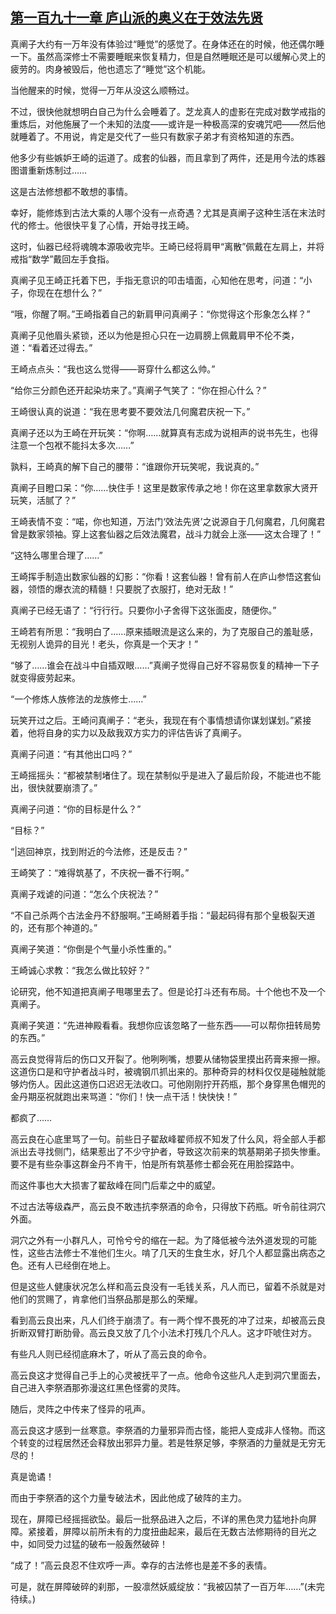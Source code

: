 ## [第一百九十一章 庐山派的奥义在于效法先贤](https://www.xxbiquge.com/11_11207/8931254.html)


  真阐子大约有一万年没有体验过“睡觉”的感觉了。在身体还在的时候，他还偶尔睡一下。虽然高深修士不需要睡眠来恢复精力，但是自然睡眠还是可以缓解心灵上的疲劳的。肉身被毁后，他也遗忘了“睡觉”这个机能。

  当他醒来的时候，觉得一万年从没这么顺畅过。

  不过，很快他就想明白自己为什么会睡着了。芝龙真人的虚影在完成对数学戒指的重炼后，对他施展了一个未知的法度——或许是一种极高深的安魂咒吧——然后他就睡着了。不用说，肯定是交代了一些只有数家子弟才有资格知道的东西。

  他多少有些嫉妒王崎的运道了。成套的仙器，而且拿到了两件，还是用今法的炼器图谱重新炼制过……

  这是古法修想都不敢想的事情。

  幸好，能修炼到古法大乘的人哪个没有一点奇遇？尤其是真阐子这种生活在末法时代的修士。他很快平复了心情，开始寻找王崎。

  这时，仙器已经将魂魄本源吸收完毕。王崎已经将肩甲“离散”佩戴在左肩上，并将戒指“数学”戴回左手食指。

  真阐子见王崎正托着下巴，手指无意识的叩击墙面，心知他在思考，问道：“小子，你现在在想什么？”

  “哦，你醒了啊。”王崎指着自己的新肩甲问真阐子：“你觉得这个形象怎么样？”

  真阐子见他眉头紧锁，还以为他是担心只在一边肩膀上佩戴肩甲不伦不类，道：“看着还过得去。”

  王崎点点头：“我也这么觉得——哥穿什么都这么帅。”

  “给你三分颜色还开起染坊来了。”真阐子气笑了：“你在担心什么？”

  王崎很认真的说道：“我在思考要不要效法几何魔君庆祝一下。”

  真阐子还以为王崎在开玩笑：“你啊……就算真有志成为说相声的说书先生，也得注意一个包袱不能抖太多次……”

  孰料，王崎真的解下自己的腰带：“谁跟你开玩笑呢，我说真的。”

  真阐子目瞪口呆：“你……快住手！这里是数家传承之地！你在这里拿数家大贤开玩笑，活腻了？”

  王崎表情不变：“喏，你也知道，万法门‘效法先贤’之说源自于几何魔君，几何魔君曾是数家领袖。穿上这套仙器之后效法魔君，战斗力就会上涨——这太合理了！”

  “这特么哪里合理了……”

  王崎挥手制造出数家仙器的幻影：“你看！这套仙器！曾有前人在庐山参悟这套仙器，领悟的爆衣流的精髓！只要脱了衣服打，绝对无敌！”

  真阐子已经无语了：“行行行。只要你小子舍得下这张面皮，随便你。”

  王崎若有所思：“我明白了……原来插眼流是这么来的，为了克服自己的羞耻感，无视别人诡异的目光！老头，你真是一个天才！”

  “够了……谁会在战斗中自插双眼……”真阐子觉得自己好不容易恢复的精神一下子就变得疲劳起来。

  “一个修炼人族修法的龙族修士……”

  玩笑开过之后。王崎问真阐子：“老头，我现在有个事情想请你谋划谋划。”紧接着，他将自身的实力以及敌我双方实力的评估告诉了真阐子。

  真阐子问道：“有其他出口吗？”

  王崎摇摇头：“都被禁制堵住了。现在禁制似乎是进入了最后阶段，不能进也不能出，很快就要崩溃了。”

  真阐子问道：“你的目标是什么？”

  “目标？”

  “|逃回神京，找到附近的今法修，还是反击？”

  王崎笑了：“难得筑基了，不庆祝一番不行啊。”

  真阐子戏谑的问道：“怎么个庆祝法？”

  “不自己杀两个古法金丹不舒服啊。”王崎掰着手指：“最起码得有那个皇极裂天道的，还有那个神道的。”

  真阐子笑道：“你倒是个气量小杀性重的。”

  王崎诚心求教：“我怎么做比较好？”

  论研究，他不知道把真阐子甩哪里去了。但是论打斗还有布局。十个他也不及一个真阐子。

  真阐子笑道：“先进神殿看看。我想你应该忽略了一些东西——可以帮你扭转局势的东西。”

  高云良觉得背后的伤口又开裂了。他咧咧嘴，想要从储物袋里摸出药膏来擦一擦。这道伤口是和守护者战斗时，被魂钢爪抓出来的。那种奇异的材料仅仅是碰触就能够灼伤人。因此这道伤口迟迟无法收口。可他刚刚拧开药瓶，那个身穿黑色帽兜的金丹期巫祝就跑出来骂道：“你们！快一点干活！快快快！”

  都疯了……

  高云良在心底里骂了一句。前些日子翟敌峰翟师叔不知发了什么风，将全部人手都派出去寻找侧门，结果惹出了不少守护者，导致这次前来的筑基期弟子损失惨重。要不是有些杂事这群金丹不肯干，怕是所有筑基修士都会死在用脸探路中。

  而这件事也大大损害了翟敌峰在同门后辈之中的威望。

  不过古法等级森严，高云良不敢违抗李祭酒的命令，只得放下药瓶。听令前往洞穴外面。

  洞穴之外有一小群凡人，可怜兮兮的缩在一起。为了降低被今法外道发现的可能性，这些古法修士不准他们生火。啃了几天的生食生水，好几个人都显露出病态之色。还有人已经倒在地上。

  但是这些人健康状况怎么样和高云良没有一毛钱关系，凡人而已，留着不杀就是对他们的赏赐了，肯拿他们当祭品那是那么的荣耀。

  看到高云良出来，凡人们终于崩溃了。有一两个悍不畏死的冲了过来，却被高云良折断双臂打断肋骨。高云良又放了几个小法术打残几个凡人。这才吓唬住对方。

  有些凡人则已经彻底麻木了，听从了高云良的命令。

  高云良这才觉得自己手上的心灵被抚平了一点。他命令这些凡人走到洞穴里面去，自己进入李祭酒那弥漫这红黑色怪雾的灵阵。

  随后，灵阵之中传来了怪异的吼声。

  高云良这才感到一丝寒意。李祭酒的力量邪异而古怪，能把人变成非人怪物。而这个转变的过程居然还会释放出邪异力量。若是牲祭足够，李祭酒的力量就是无穷无尽的！

  真是诡谲！

  而由于李祭酒的这个力量专破法术，因此他成了破阵的主力。

  现在，屏障已经摇摇欲坠。最后一批祭品进入之后，不详的黑色灵力猛地扑向屏障。紧接着，屏障以前所未有的力度扭曲起来，最后在无数古法修期待的目光之中，如同受力过猛的破布一般轰然破碎！

  “成了！”高云良忍不住欢呼一声。幸存的古法修也是差不多的表情。

  可是，就在屏障破碎的刹那，一股凛然妖威绽放：“我被囚禁了一百万年……”(未完待续。)
